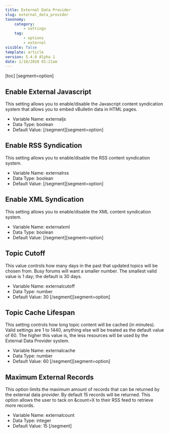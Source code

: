 ```yaml
---
title: External Data Provider
slug: external_data_provider
taxonomy:
    category:
        - settings
    tag:
        - options
        - external
visible: false
template: article
version: 5.4.0 Alpha 1
date: 1/10/2018 01:21am
---
```


[toc]
[segment=option]

## Enable External Javascript
This setting allows you to enable/disable the Javascript content syndication system that allows you to embed vBulletin data in HTML pages.



- Variable Name: externaljs
- Data Type: boolean
- Default Value: 
[/segment][segment=option]

## Enable RSS Syndication
This setting allows you to enable/disable the RSS content syndication system.



- Variable Name: externalrss
- Data Type: boolean
- Default Value: 
[/segment][segment=option]

## Enable XML Syndication
This setting allows you to enable/disable the XML content syndication system.



- Variable Name: externalxml
- Data Type: boolean
- Default Value: 
[/segment][segment=option]

## Topic Cutoff
This value controls how many days in the past that updated topics will be chosen from.  Busy forums will want a smaller number. The smallest valid value is 1 day; the default is 30 days.



- Variable Name: externalcutoff
- Data Type: number
- Default Value: 30
[/segment][segment=option]

## Topic Cache Lifespan
This setting controls how long topic content will be cached (in minutes). Valid settings are 1 to 1440, anything else will be treated as the default value of 60. The higher this value is, the less resources will be used by the External Data Provider system.



- Variable Name: externalcache
- Data Type: number
- Default Value: 60
[/segment][segment=option]

## Maximum External Records
This option limits the maximum amount of records that can be returned by the external data provider.  By default 15 records will be returned. This option allows the user to tack on &amp;count=X to their RSS feed to retrieve more records.



- Variable Name: externalcount
- Data Type: integer
- Default Value: 15
[/segment]